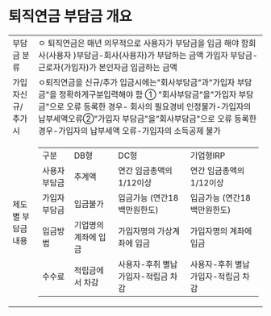 # 퇴직연금 부담금 개요

<table><tbody><tr>
<td>부담금 분류</td>
<td>ㅇ 퇴직연금은 매년 의무적으로 사용자가 부담금을 입금 해야 함회사(사용자 )부담금-회사(사용자)가 부담하는 금액
가입자 부담금- 근로자(가입자)가 본인자금 입금하는 금액</td></tr><tr>
<td>가입자신규/추가시</td>
<td>ㅇ퇴직연금을 신규/추가 입금시에는"회사부담금"과"가입자 부담금"을 정확하게구분입력해야 함
① "회사부담금"을"가입자 부담금"으로 오류 등록한 경우- 회사의 필요경비 인정불가-가입자의 납부세액오류②"가입자 부담금"을"회사부담금"으로 오류 등록한 경우-가입자의 납부세액 오류-가입자의 소득공제 불가</td></tr><tr>
<td>제도별 부담금 내용</td>
<td>

<table><tbody><tr>
<td>
구분</td>
<td>
DB형</td>
<td>
DC형</td>
<td>
기업형IRP</td></tr><tr>
<td>
사용자 부담금</td>
<td>
추계액</td>
<td>
연간 임금총액의1/12이상</td>
<td>
연간 임금총액의1/12이상</td></tr><tr>
<td>
가입자 부담금</td>
<td>
입금불가</td>
<td>입금가능
(연간18백만원한도)</td>
<td>입금가능
(연간18백만원한도)</td></tr><tr>
<td>
입금방법</td>
<td>
기업명의 계좌에 입금</td>
<td>
가입자명의 가상계좌에 입금</td>
<td>
가입자명의 계좌에 입금</td></tr><tr>
<td>
수수료</td>
<td>
적립금에서 차감</td>
<td>사용자-후취 별납
가입자-적립금 차감</td>
<td>사용자-후취 별납
가입자-적립금 차감</td></tr></tbody>
</table>

</td></tr></tbody>
</table>


